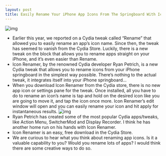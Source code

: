 ```yaml
---
layout: post
title: Easily Rename Your iPhone App Icons From The Springboard With Icon Renamer
---
```

![img](http://media.idownloadblog.com/wp-content/uploads/2010/12/Icon-Renamer-Example.png)
* Earlier this year, we reported on a Cydia tweak called “Rename” that allowed you to easily rename an app’s icon name. Since then, the tweak has seemed to vanish from the Cydia Store. Luckily, there is a new tweak on the block that allows you to rename apps straight on your iPhone, and it’s even easier than Rename.
* Icon Renamer, by the renowned Cydia developer Ryan Petrich, is a new Cydia tweak that allows you to rename icons from your iPhone springboard in the simplest way possible. There’s nothing to the actual tweak, it integrates itself into your iPhone springboard…
* When you download Icon Renamer from the Cydia store, there is no new app icon or settings pane for the tweak. Once installed, all you have to do to rename an icon’s name is tap and hold on the desired icon like you are going to move it, and tap the icon once more. Icon Renamer’s edit window will open and you can easily rename your icon and hit apply for instantaneous results.
![img](http://media.idownloadblog.com/wp-content/uploads/2010/12/Icon-Renamer-Cydia.png)
* ﻿Ryan Petrich has created some of the most popular Cydia apps/tweaks, like Action Menu, SwitcherMod and Display Recorder. I think he has another home run on his hands with Icon Renamer.
* Icon Renamer is an easy, free download in the Cydia Store.
* We are curious to hear what you think about renaming app icons. Is it a valuable capability to you? Would you rename lots of apps? I would think there are some creative ways to do so.

